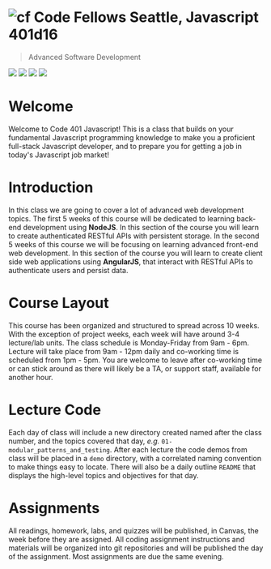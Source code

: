 ![cf](http://i.imgur.com/7v5ASc8.png) Code Fellows Seattle, Javascript 401d16
=====================================
> Advanced Software Development  

[![](https://img.shields.io/badge/canvas-401d16-blue.svg)]()
[![](https://img.shields.io/badge/labs-401d16-yellow.svg)]()
[![](https://img.shields.io/badge/labs-401d16-yellow.svg)]()
[![](https://img.shields.io/badge/slack-401d16-orange.svg)]()

# Welcome

Welcome to Code 401 Javascript! This is a class that builds on your fundamental Javascript programming knowledge to make you a proficient full-stack Javascript developer, and to prepare you for getting a job in today's Javascript job market!

# Introduction
In this class we are going to cover a lot of advanced web development topics. The first 5 weeks of this course will be dedicated to learning back-end development using **NodeJS**. In this section of the course you will learn to create authenticated RESTful APIs with persistent storage. In the second 5 weeks of this course we will be focusing on learning advanced front-end web development. In this section of the course you will learn to create client side web applications using **AngularJS**, that interact with RESTful APIs to authenticate users and persist data.

# Course Layout
This course has been organized and structured to spread across 10 weeks. With the exception of project weeks, each week will have around 3-4 lecture/lab units. The class schedule is Monday-Friday from 9am - 6pm. Lecture will take place from 9am - 12pm daily and co-working time is scheduled from 1pm - 5pm.  You are welcome to leave after co-working time or can stick around as there will likely be a TA, or support staff, available for another hour.

# Lecture Code
Each day of class will include a new directory created named after the class number, and the topics covered that day, _e.g._ `01-modular_patterns_and_testing`.  After each lecture the code demos from class will be placed in a `demo` directory, with a correlated naming convention to make things easy to locate.  There will also be a daily outline `README` that displays the high-level topics and objectives for that day.

# Assignments
All readings, homework, labs, and quizzes will be published, in Canvas, the week before they are assigned. All coding assignment instructions and materials will be organized into git repositories and will be published the day of the assignment.  Most assignments are due the same evening.
